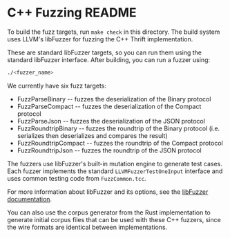 # C++ Fuzzing README

To build the fuzz targets, run `make check` in this directory. The build system uses LLVM's libFuzzer for fuzzing the C++ Thrift implementation.

These are standard libFuzzer targets, so you can run them using the standard libFuzzer interface. After building, you can run a fuzzer using:
```bash
./<fuzzer_name>
```

We currently have six fuzz targets:

* FuzzParseBinary -- fuzzes the deserialization of the Binary protocol
* FuzzParseCompact -- fuzzes the deserialization of the Compact protocol
* FuzzParseJson -- fuzzes the deserialization of the JSON protocol
* FuzzRoundtripBinary -- fuzzes the roundtrip of the Binary protocol (i.e. serializes then deserializes and compares the result)
* FuzzRoundtripCompact -- fuzzes the roundtrip of the Compact protocol
* FuzzRoundtripJson -- fuzzes the roundtrip of the JSON protocol

The fuzzers use libFuzzer's built-in mutation engine to generate test cases. Each fuzzer implements the standard `LLVMFuzzerTestOneInput` interface and uses common testing code from `FuzzCommon.tcc`.

For more information about libFuzzer and its options, see the [libFuzzer documentation](https://llvm.org/docs/LibFuzzer.html). 

You can also use the corpus generator from the Rust implementation to generate initial corpus files that can be used with these C++ fuzzers, since the wire formats are identical between implementations.